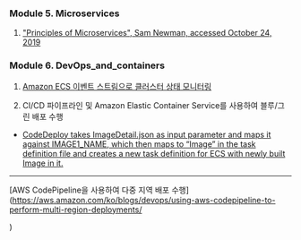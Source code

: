 ### Module 5. Microservices

1. ["Principles of Microservices", Sam Newman, accessed October 24, 2019](https://samnewman.io/talks/principles-of-microservices/)

### Module 6. DevOps_and_containers

1. [Amazon ECS 이벤트 스트림으로 클러스터 상태 모니터링](https://aws.amazon.com/ko/blogs/compute/monitor-cluster-state-with-amazon-ecs-event-stream/)

2. CI/CD 파이프라인 및 Amazon Elastic Container Service를 사용하여 블루/그린 배포 수행

- [CodeDeploy takes ImageDetail.json as input parameter and maps it against IMAGE1_NAME, which then maps to “Image” in the task definition file and creates a new task definition for ECS with newly built Image in it.](https://docs.aws.amazon.com/codepipeline/latest/userguide/action-reference-ECSbluegreen.html)

---

[AWS CodePipeline을 사용하여 다중 지역 배포 수행](https://aws.amazon.com/ko/blogs/devops/using-aws-codepipeline-to-perform-multi-region-deployments/


)
